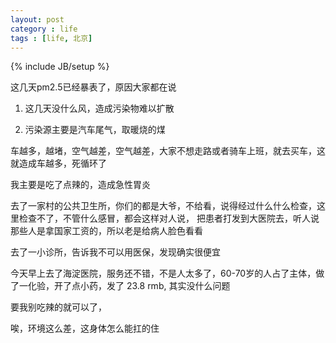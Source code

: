 ```yaml
---
layout: post
category : life
tags : [life, 北京]
---
```

{% include JB/setup %}

这几天pm2.5已经暴表了，原因大家都在说 


1. 这几天没什么风，造成污染物难以扩散


2. 污染源主要是汽车尾气，取暖烧的煤  


车越多，越堵，空气越差，空气越差，大家不想走路或者骑车上班，就去买车，这就造成车越多，死循环了  

我主要是吃了点辣的，造成急性胃炎  

去了一家村的公共卫生所，你们的都是大爷，不给看，说得经过什么什么检查，这里检查不了，不管什么感冒，都会这样对人说，
把患者打发到大医院去，听人说那些人是拿国家工资的，所以老是给病人脸色看看 

去了一小诊所，告诉我不可以用医保，发现确实很便宜  

今天早上去了海淀医院，服务还不错，不是人太多了，60-70岁的人占了主体，做了一化验，开了点小药，发了 23.8 rmb, 其实没什么问题

要我别吃辣的就可以了， 

唉，环境这么差，这身体怎么能扛的住


